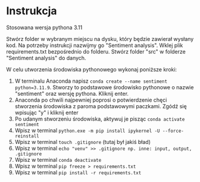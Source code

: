 # Instrukcja

Stosowana wersja pythona 3.11

Stwórz folder w wybranym miejscu na dysku, który będzie zawierał wysłany kod. Na potrzeby instrukcji nazwijmy go "Sentiment analysis".
Wklej plik requirements.txt bezpośrednio do folderu.
Stwórz folder "src" w folderze "Sentiment analysis" do danych.

W celu utworzenia środowiska pythonowego wykonaj poniższe kroki:
1. W terminalu Anaconda napisz `conda create --name sentiment python=3.11.9`. Stworzy to podstawowe środowisko pythonowe o nazwie "sentiment" oraz wersję pythona. Kliknij enter.
2. Anaconda po chwili najpewniej poprosi o potwierdzenie chęci stworzenia środowiska z paroma podstawowymi paczkami. Zgódź się wpisując "y" i kliknij enter
3. Po udanym stworzeniu środowiska, aktywuj je pisząc `conda activate sentiment`
4. Wpisz w terminal `python.exe -m pip install ipykernel -U --force-reinstall`
5. Wpisz w terminal `touch .gitignore` (tutaj był jakiś bład)
6. Wpisz w terminal `echo "venv" >> .gitignore np. inne: input, output, .gitignore`
7. Wpisz w terminal `conda deactivate`
8. Wpisz w terminal `pip freeze > requirements.txt`
9. Wpisz w terminal `pip install -r requirements.txt`
